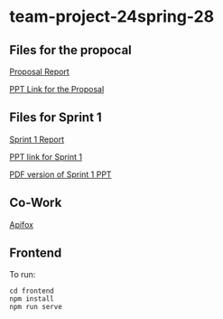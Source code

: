 # team-project-24spring-28 

## Files for the propocal
[Proposal Report](mds/proposal/report1-28.md)

[PPT Link for the Proposal](https://www.canva.cn/design/DAF_rurF4wg/NMOKZVrbbEFv28AQGcyhUg/view?utm_content=DAF_rurF4wg&utm_campaign=designshare&utm_medium=link&utm_source=editor)

## Files for Sprint 1
[Sprint 1 Report](mds/sprint1/design-28.md)

[PPT link for Sprint 1](https://www.canva.cn/design/DAGCYtnNrFM/GuQyQc4o-4rSKQwtrB3zlA/view?utm_content=DAGCYtnNrFM&utm_campaign=designshare&utm_medium=link&utm_source=editor)

[PDF version of Sprint 1 PPT](mds/sprint1/sprint1-28.pdf)

## Co-Work
[Apifox](https://app.apifox.com/project/4284000)

## Frontend
To run:
```
cd frontend
npm install
npm run serve
```
